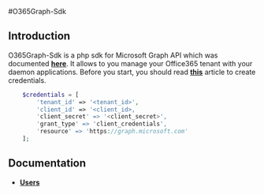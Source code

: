 #O365Graph-Sdk

## Introduction
O365Graph-Sdk is a php sdk for Microsoft Graph API which was documented [**here**](https://graph.microsoft.io).
It allows to you manage your Office365 tenant with your daemon applications.
Before you start, you should read [**this**](https://msdn.microsoft.com/en-us/office/office365/howto/add-common-consent-manually) article to create credentials.

```php
    $credentials = [
        'tenant_id' => '<tenant_id>',
        'client_id' => '<client_id>,
        'client_secret' => '<client_secret>',
        'grant_type' => 'client_credentials',
        'resource' => 'https://graph.microsoft.com'
    ];
```


## Documentation

* [**Users**](https://github.com/ugursogukpinar/o365graph-sdk/blob/master/docs/users.md)

